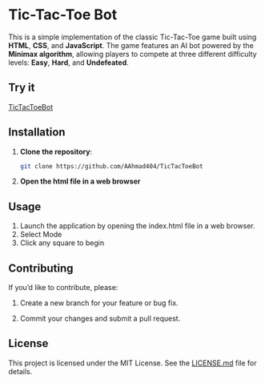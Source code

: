 # Tic-Tac-Toe Bot

This is a simple implementation of the classic Tic-Tac-Toe game built using **HTML**, **CSS**, and **JavaScript**. The game features an AI bot powered by the **Minimax algorithm**, allowing players to compete at three different difficulty levels: **Easy**, **Hard**, and **Undefeated**.

## Try it

[TicTacToeBot](https://aahmad404.github.io/TicTacToeBot/)

## Installation

1. **Clone the repository**:

   ```bash
   git clone https://github.com/AAhmad404/TicTacToeBot
   ```

2. **Open the html file in a web browser**

## Usage

1. Launch the application by opening the index.html file in a web browser.
2. Select Mode
3. Click any square to begin

## Contributing

If you’d like to contribute, please:

1. Create a new branch for your feature or bug fix.

2. Commit your changes and submit a pull request.

## License

This project is licensed under the MIT License. See the [LICENSE.md](LICENSE.md) file for details.
